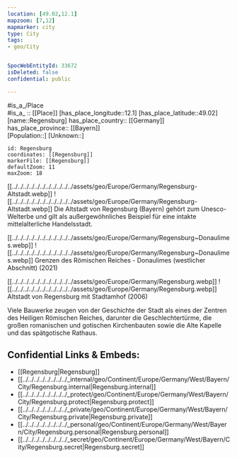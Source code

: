 ```yaml
---
location: [49.02,12.1] 
mapzoom: [7,12] 
mapmarker: city 
type: City
tags:
- geo/City


SpocWebEntityId: 33672
isDeleted: false
confidential: public

---
```



#is_a_/Place  
#is_a_ :: [[Place]] 
[has_place_longitude::12.1] 
[has_place_latitude::49.02] 
[name::Regensburg] 
has_place_country:: [[Germany]]  
has_place_province:: [[Bayern]]  
[Population::] 
[Unknown::] 


```leaflet
id: Regensburg
coordinates: [[Regensburg]] 
markerFile: [[Regensburg]] 
defaultZoom: 11 
maxZoom: 18
```


[[../../../../../../../../../../../assets/geo/Europe/Germany/Regensburg-Altstadt.webp]] 
![[../../../../../../../../../../../assets/geo/Europe/Germany/Regensburg-Altstadt.webp]] 
Die Altstadt von Regensburg (Bayern) gehört zum Unesco-Welterbe 
und gilt als außergewöhnliches Beispiel für eine intakte mittelalterliche Handelsstadt. 

[[../../../../../../../../../../../assets/geo/Europe/Germany/Regensburg~Donaulimes.webp]] 
![[../../../../../../../../../../../assets/geo/Europe/Germany/Regensburg~Donaulimes.webp]] 
Grenzen des Römischen Reiches - Donaulimes (westlicher Abschnitt) (2021)


[[../../../../../../../../../../../assets/geo/Europe/Germany/Regensburg.webp]] 
![[../../../../../../../../../../../assets/geo/Europe/Germany/Regensburg.webp]] 
Altstadt von Regensburg mit Stadtamhof (2006) 

Viele Bauwerke zeugen von der Geschichte der Stadt als eines der Zentren des Heiligen Römischen Reiches, 
darunter die Geschlechtertürme, die großen romanischen und gotischen Kirchenbauten 
sowie die Alte Kapelle und das spätgotische Rathaus.

## Confidential Links & Embeds: 
- [[Regensburg|Regensburg]]  
- [[../../../../../../../../_internal/geo/Continent/Europe/Germany/West/Bayern/City/Regensburg.internal|Regensburg.internal]] 
- [[../../../../../../../../_protect/geo/Continent/Europe/Germany/West/Bayern/City/Regensburg.protect|Regensburg.protect]] 
- [[../../../../../../../../_private/geo/Continent/Europe/Germany/West/Bayern/City/Regensburg.private|Regensburg.private]] 
- [[../../../../../../../../_personal/geo/Continent/Europe/Germany/West/Bayern/City/Regensburg.personal|Regensburg.personal]] 
- [[../../../../../../../../_secret/geo/Continent/Europe/Germany/West/Bayern/City/Regensburg.secret|Regensburg.secret]] 

